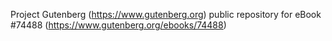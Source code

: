 Project Gutenberg (https://www.gutenberg.org) public repository for
eBook #74488 (https://www.gutenberg.org/ebooks/74488)
